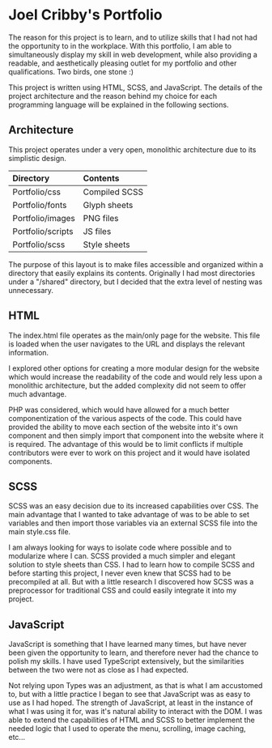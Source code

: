 # Joel Cribby's Portfolio

The reason for this project is to learn, and to utilize skills that I had not had the opportunity to in the workplace. With this portfolio, I am able to simultaneously display my skill in web development, while also providing a readable, and aesthetically pleasing outlet for my portfolio and other qualifications. Two birds, one stone :) 

This project is written using HTML, SCSS, and JavaScript. The details of the project architecture and the reason behind my choice for each programming language will be explained in the following sections.

## Architecture

This project operates under a very open, monolithic architecture due to its simplistic design.

| Directory         | Contents      |
| :---------------- | :------------ |
| Portfolio/css     | Compiled SCSS |
| Portfolio/fonts   | Glyph sheets  |
| Portfolio/images  | PNG files     |
| Portfolio/scripts | JS files      |
| Portfolio/scss    | Style sheets  |

The purpose of this layout is to make files accessible and organized within a directory that easily explains its contents. Originally I had most directories under a "/shared" directory, but I decided that the extra level of nesting was unnecessary.

## HTML

The index.html file operates as the main/only page for the website. This file is loaded when the user navigates to the URL and displays the relevant information.

I explored other options for creating a more modular design for the website which would increase the readability of the code and would rely less upon a monolithic architecture, but the added complexity did not seem to offer much advantage.

PHP was considered, which would have allowed for a much better componentization of the various aspects of the code. This could have provided the ability to move each section of the website into it's own component and then simply import that component into the website where it is required. The advantage of this would be to limit conflicts if multiple contributors were ever to work on this project and it would have isolated components.

## SCSS

SCSS was an easy decision due to its increased capabilities over CSS. The main advantage that I wanted to take advantage of was to be able to set variables and then import those variables via an external SCSS file into the main style.css file.

I am always looking for ways to isolate code where possible and to modularize where I can. SCSS provided a much simpler and elegant solution to style sheets than CSS. I had to learn how to compile SCSS and before starting this project, I never even knew that SCSS had to be precompiled at all. But with a little research I discovered how SCSS was a preprocessor for traditional CSS and could easily integrate it into my project.

## JavaScript

JavaScript is something that I have learned many times, but have never been given the opportunity to learn, and therefore never had the chance to polish my skills. I have used TypeScript extensively, but the similarities between the two were not as close as I had expected.

Not relying upon Types was an adjustment, as that is what I am accustomed to, but with a little practice I began to see that JavaScript was as easy to use as I had hoped. The strength of JavaScript, at least in the instance of what I was using it for, was it's natural ability to interact with the DOM. I was able to extend the capabilities of HTML and SCSS to better implement the needed logic that I used to operate the menu, scrolling,  image caching, etc...